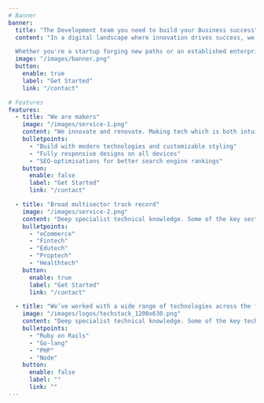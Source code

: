 ```yaml
---
# Banner
banner:
  title: "The Development team you need to build your Business success"
  content: "In a digital landscape where innovation drives success, we specialize in crafting bespoke websites and applications that elevate your business to new heights. Our expert team combines technical prowess with creative flair to deliver solutions that not only meet but exceed your expectations.

  Whether you're a startup forging new paths or an established enterprise seeking to redefine your online presence, our tailored approach ensures that every project is a masterpiece of functionality and design. From concept to deployment, we are committed to transforming your vision into reality with precision and passion."
  image: "/images/banner.png"
  button:
    enable: true
    label: "Get Started"
    link: "/contact"

# Features
features:
  - title: "We are makers"
    image: "/images/service-1.png"
    content: "We innovate and renovate. Making tech which is both intuitive and performant."
    bulletpoints:
      - "Build with modern technologies and customizable styling"
      - "Fully responsive designs on all devices"
      - "SEO-optimisations for better search engine rankings"
    button:
      enable: false
      label: "Get Started"
      link: "/contact"

  - title: "Broad multisector track record"
    image: "/images/service-2.png"
    content: "Deep specialist technical knowledge. Some of the key sectors are:"
    bulletpoints:
      - "eCommerce"
      - "Fintech"
      - "Edutech"
      - "Proptech"
      - "Healthtech"
    button:
      enable: true
      label: "Get Started"
      link: "/contact"

  - title: "We’ve worked with a wide range of technologies across the full stack"
    image: "/images/logos/techstack_1200x630.png"
    content: "Deep specialist technical knowledge. Some of the key technologies are:"
    bulletpoints:
      - "Ruby on Rails"
      - "Go-lang"
      - "PHP"
      - "Node"
    button:
      enable: false
      label: ""
      link: ""
---
```

